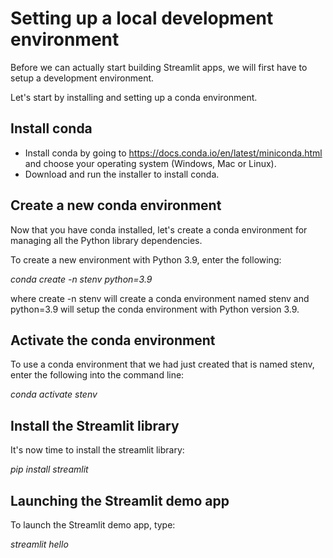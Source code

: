 # Setting up a local development environment

Before we can actually start building Streamlit apps, we will first have to setup a development environment.

Let's start by installing and setting up a conda environment.

## Install conda
 - Install conda by going to https://docs.conda.io/en/latest/miniconda.html and choose your operating system (Windows, Mac or Linux).
 - Download and run the installer to install conda.

## Create a new conda environment
Now that you have conda installed, let's create a conda environment for managing all the Python library dependencies.

To create a new environment with Python 3.9, enter the following:

*conda create -n stenv python=3.9*

where create -n stenv will create a conda environment named stenv and python=3.9 will setup the conda environment with Python version 3.9.

## Activate the conda environment
To use a conda environment that we had just created that is named stenv, enter the following into the command line:

*conda activate stenv*

## Install the Streamlit library
It's now time to install the streamlit library:

*pip install streamlit*

## Launching the Streamlit demo app
To launch the Streamlit demo app, type:

*streamlit hello*
